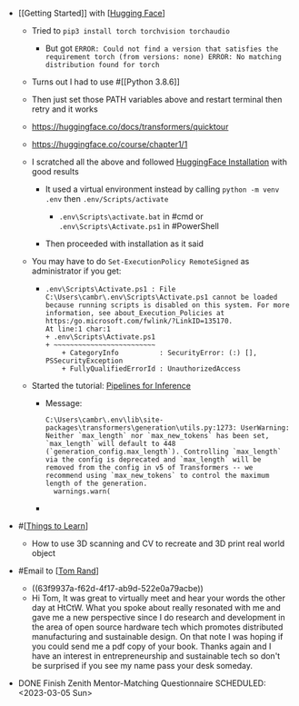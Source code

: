 - [[Getting Started]] with [[Hugging Face]]
  
	- Tried to ` pip3 install torch torchvision torchaudio  `
		- But got `ERROR: Could not find a version that satisfies the requirement torch (from versions: none) ERROR: No matching distribution found for torch`
	- Turns out I had to use #[[Python 3.8.6]]
	- Then just set those PATH variables above and restart terminal then retry and it works
	- https://huggingface.co/docs/transformers/quicktour
	- https://huggingface.co/course/chapter1/1
	- I scratched all the above and followed [HuggingFace Installation](https://huggingface.co/docs/transformers/installation) with good results
		- It used a virtual environment instead by calling `python -m venv .env` then `.env/Scripts/activate`
		  
			- `.env\Scripts\activate.bat` in #cmd or `.env\Scripts\Activate.ps1` in #PowerShell
		- Then proceeded with installation as it said
	- You may have to do `Set-ExecutionPolicy RemoteSigned` as administrator if you get:
	  
		- ```
		  .env\Scripts\Activate.ps1 : File C:\Users\cambr\.env\Scripts\Activate.ps1 cannot be loaded because running scripts is disabled on this system. For more information, see about_Execution_Policies at https:/go.microsoft.com/fwlink/?LinkID=135170.
		  At line:1 char:1
		  + .env\Scripts\Activate.ps1
		  + ~~~~~~~~~~~~~~~~~~~~~~~~~
		      + CategoryInfo          : SecurityError: (:) [], PSSecurityException
		      + FullyQualifiedErrorId : UnauthorizedAccess
		  ```
	- Started the tutorial: [Pipelines for Inference](https://huggingface.co/docs/transformers/pipeline_tutorial)
		- Message:
		  ```
		  C:\Users\cambr\.env\lib\site-packages\transformers\generation\utils.py:1273: UserWarning: Neither `max_length` nor `max_new_tokens` has been set, `max_length` will default to 448 (`generation_config.max_length`). Controlling `max_length` via the config is deprecated and `max_length` will be removed from the config in v5 of Transformers -- we recommend using `max_new_tokens` to control the maximum length of the generation.
		    warnings.warn(
		  ```
		-
- #[[Things to Learn]]
  
	- How to use 3D scanning and CV to recreate and 3D print real world object
- #Email to [[Tom Rand]]
  
	- ((63f9937a-f62d-4f17-ab9d-522e0a79acbe))
	- Hi Tom,
	  It was great to virtually meet and hear your words the other day at HtCtW. What you spoke about really resonated with me and gave me a new perspective since I do research and development in the area of open source hardware tech which promotes distributed manufacturing and sustainable design. On that note I was hoping if you could send me a pdf copy of your book. Thanks again and I have an interest in entrepreneurship and sustainable tech so don't be surprised if you see my name pass your desk someday.
- DONE Finish Zenith Mentor-Matching Questionnaire
  SCHEDULED: <2023-03-05 Sun>

[//begin]: # "Autogenerated link references for markdown compatibility"
[Hugging Face]: <../pages-ls/Hugging Face> "#Quick Ref"
[Things to Learn]: <../pages-ls/Things to Learn> "Things to Learn"
[Tom Rand]: <../pages-ls/Tom Rand> "Tom Rand"
[//end]: # "Autogenerated link references"
